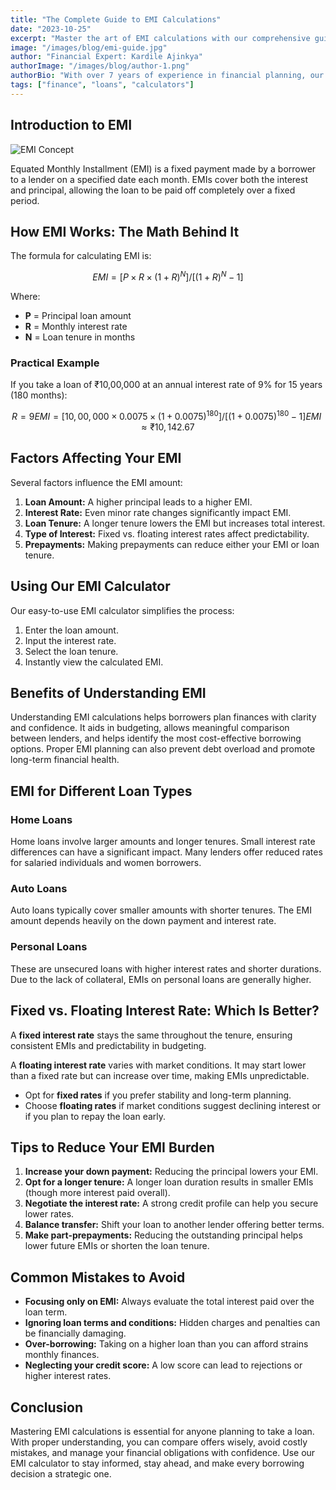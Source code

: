 ```yaml
---
title: "The Complete Guide to EMI Calculations"
date: "2023-10-25"
excerpt: "Master the art of EMI calculations with our comprehensive guide covering all aspects from basic formulas to advanced scenarios."
image: "/images/blog/emi-guide.jpg"
author: "Financial Expert: Kardile Ajinkya"
authorImage: "/images/blog/author-1.png"
authorBio: "With over 7 years of experience in financial planning, our expert has helped thousands navigate complex loan scenarios."
tags: ["finance", "loans", "calculators"]
---
```


## Introduction to EMI

![EMI Concept](/images/blog/emi-guide.jpg)

Equated Monthly Installment (EMI) is a fixed payment made by a borrower to a lender on a specified date each month. EMIs cover both the interest and principal, allowing the loan to be paid off completely over a fixed period.

## How EMI Works: The Math Behind It

The formula for calculating EMI is:

```math
EMI = [P × R × (1+R)^N] / [(1+R)^N - 1]
```

Where:

* **P** = Principal loan amount
* **R** = Monthly interest rate
* **N** = Loan tenure in months

### Practical Example

If you take a loan of ₹10,00,000 at an annual interest rate of 9% for 15 years (180 months):

```math
R = 9% / 12 = 0.75% = 0.0075
EMI = [10,00,000 × 0.0075 × (1+0.0075)^180] / [(1+0.0075)^180 - 1]
EMI ≈ ₹10,142.67
```

## Factors Affecting Your EMI

Several factors influence the EMI amount:

1. **Loan Amount:** A higher principal leads to a higher EMI.
2. **Interest Rate:** Even minor rate changes significantly impact EMI.
3. **Loan Tenure:** A longer tenure lowers the EMI but increases total interest.
4. **Type of Interest:** Fixed vs. floating interest rates affect predictability.
5. **Prepayments:** Making prepayments can reduce either your EMI or loan tenure.

## Using Our EMI Calculator

Our easy-to-use EMI calculator simplifies the process:

1. Enter the loan amount.
2. Input the interest rate.
3. Select the loan tenure.
4. Instantly view the calculated EMI.

## Benefits of Understanding EMI

Understanding EMI calculations helps borrowers plan finances with clarity and confidence. It aids in budgeting, allows meaningful comparison between lenders, and helps identify the most cost-effective borrowing options. Proper EMI planning can also prevent debt overload and promote long-term financial health.

## EMI for Different Loan Types

### Home Loans

Home loans involve larger amounts and longer tenures. Small interest rate differences can have a significant impact. Many lenders offer reduced rates for salaried individuals and women borrowers.

### Auto Loans

Auto loans typically cover smaller amounts with shorter tenures. The EMI amount depends heavily on the down payment and interest rate.

### Personal Loans

These are unsecured loans with higher interest rates and shorter durations. Due to the lack of collateral, EMIs on personal loans are generally higher.

## Fixed vs. Floating Interest Rate: Which Is Better?

A **fixed interest rate** stays the same throughout the tenure, ensuring consistent EMIs and predictability in budgeting.

A **floating interest rate** varies with market conditions. It may start lower than a fixed rate but can increase over time, making EMIs unpredictable.

* Opt for **fixed rates** if you prefer stability and long-term planning.
* Choose **floating rates** if market conditions suggest declining interest or if you plan to repay the loan early.

## Tips to Reduce Your EMI Burden

1. **Increase your down payment:** Reducing the principal lowers your EMI.
2. **Opt for a longer tenure:** A longer loan duration results in smaller EMIs (though more interest paid overall).
3. **Negotiate the interest rate:** A strong credit profile can help you secure lower rates.
4. **Balance transfer:** Shift your loan to another lender offering better terms.
5. **Make part-prepayments:** Reducing the outstanding principal helps lower future EMIs or shorten the loan tenure.

## Common Mistakes to Avoid

* **Focusing only on EMI:** Always evaluate the total interest paid over the loan term.
* **Ignoring loan terms and conditions:** Hidden charges and penalties can be financially damaging.
* **Over-borrowing:** Taking on a higher loan than you can afford strains monthly finances.
* **Neglecting your credit score:** A low score can lead to rejections or higher interest rates.

## Conclusion

Mastering EMI calculations is essential for anyone planning to take a loan. With proper understanding, you can compare offers wisely, avoid costly mistakes, and manage your financial obligations with confidence. Use our EMI calculator to stay informed, stay ahead, and make every borrowing decision a strategic one.
